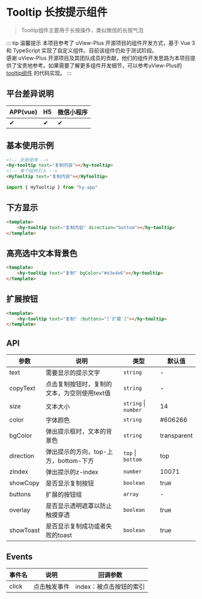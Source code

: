 # Tooltip 长按提示组件
> Tooltip组件主要用于长按操作，类似微信的长按气泡

::: tip 温馨提示
本项目参考了 uView-Plus 开源项目的组件开发方式，基于 Vue 3 和 TypeScript 实现了自定义组件。目前该组件仍处于测试阶段。<br>
感谢 uView-Plus 开源项目及其团队成员的贡献，他们的组件开发思路为本项目提供了宝贵地参考。如果需要了解更多组件开发细节，可以参考uView-Plus的 [tooltip组件](https://uiadmin.net/uview-plus/components/tooltip.html) 的代码实现。
:::

## 平台差异说明

| APP(vue) | H5 | 微信小程序 |
|-----|----|-------|
| ✔   | ✔  | ✔     |

## 基本使用示例
```html
<!-- 全局使用 -->
<hy-tooltip text="复制内容"></hy-tooltip>
<!-- 单个组件引入 -->
<HyTooltip text="复制内容"></HyTooltip>
```
```ts
import { HyTooltip } from "hy-app"
```

## 下方显示
```html
<template>
    <hy-tooltip text="复制内容" direction="bottom"></hy-tooltip>
</template>
```

## 高亮选中文本背景色
```html
<template>
    <hy-tooltip text="复制" bgColor="#e3e4e6"></hy-tooltip>
</template>
```

## 扩展按钮
```html
<template>
    <hy-tooltip text="复制" :buttons="['扩展']"></hy-tooltip>
</template>
```

## API

| 参数        | 说明                       | 类型                   | 默认值         |
|-----------|--------------------------|----------------------|-------------|
| text      | 需要显示的提示文字                | `string`             | -           |
| copyText  | 点击复制按钮时，复制的文本，为空则使用text值 | `string`             | -           |
| size      | 文本大小                     | `string` \| `number` | 14          |
| color     | 字体颜色                     | `string`             | #606266     |
| bgColor   | 弹出提示框时，文本的背景色            | `string`             | transparent |
| direction | 弹出提示的方向，top-上方，bottom-下方 | `top` \| `bottom`    | top         |
| zIndex    | 弹出提示的z-index             | `number`             | 10071       |
| showCopy  | 是否显示复制按钮                 | `boolean`            | true        |
| buttons   | 扩展的按钮组                   | `array`              | -           |
| overlay   | 是否显示透明遮罩以防止触摸穿透          | `boolean`            | true        |
| showToast | 是否显示复制成功或者失败的toast       | `boolean`            | true        |

## Events

| 事件名   | 说明     | 回调参数           |
|-------|--------|----------------|
| click | 点击触发事件 | index：被点击按钮的索引 |